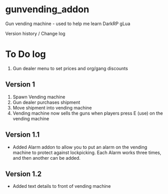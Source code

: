 # gunvending_addon
 Gun vending machine - used to help me learn DarkRP gLua 

Version history / Change log

To Do log
==========
1. Gun dealer menu to set prices and org/gang discounts

Version 1
-----------
1. Spawn Vending machine
2. Gun dealer purchases shipment
3. Move shipment into vending machine
4. Vending machine now sells the guns when players press E (use) on the vending machine


Version 1.1
-----------
+ Added Alarm addon to allow you to put an alarm on the vending machine to protect against lockpicking. Each Alarm works three times, and then another can be added.

Version 1.2
-----------
+ Added text details to front of vending machine
